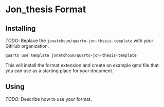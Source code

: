 # Jon_thesis Format

## Installing

_TODO_: Replace the `jonatchoum/quarto-jon-thesis-template` with your GitHub organization.

```bash
quarto use template jonatchoum/quarto-jon-thesis-template
```

This will install the format extension and create an example qmd file
that you can use as a starting place for your document.

## Using

_TODO_: Describe how to use your format.

